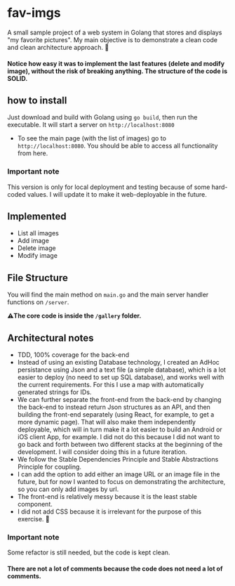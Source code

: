 # fav-imgs
A small sample project of a web system in Golang that stores and displays "my favorite pictures".
My main objective is to demonstrate a clean code and clean architecture approach. 🧱

#### Notice how easy it was to implement the last features (delete and modify image), without the risk of breaking anything. The structure of the code is SOLID.

## how to install
Just download and build with Golang using `go build`, then run the executable. It will start a server on `http://localhost:8080`
- To see the main page (with the list of images) go to `http://localhost:8080`. You should be able to access all functionality from here.

### Important note
This version is only for local deployment and testing because of some hard-coded values. I will update it to make it web-deployable in the future.

## Implemented
- List all images
- Add image
- Delete image
- Modify image


## File Structure
You will find the main method on `main.go` and the main server handler functions on `/server`.

⚠️**The core code is inside the `/gallery` folder.** 

## Architectural notes
- TDD, 100% coverage for the back-end
- Instead of using an existing Database technology, I created an AdHoc persistance using Json and a text file (a simple 
database), which is a lot easier to deploy (no need to set up SQL database), and works well with the current 
requirements. For this I use a map with automatically generated strings for IDs.
- We can further separate the front-end from the back-end by changing the back-end to instead return Json structures as 
an API, and then building the front-end separately (using React, for example, to get a more dynamic page). That will 
also make them independently deployable, which will in turn make it a lot easier to build an Android or iOS client App, 
for example. I did not do this because I did not want to go back and forth between two different stacks at the beginning 
of the development. I will consider doing this in a future iteration.
- We follow the Stable Dependencies Principle and Stable Abstractions Principle for coupling.
- I can add the option to add either an image URL or an image file in the future, but for now I wanted to focus on 
demonstrating the architecture, so you can only add images by url.
- The front-end is relatively messy because it is the least stable component.
- I did not add CSS because it is irrelevant for the purpose of this exercise.  🥱

### Important note
Some refactor is still needed, but the code is kept clean.

#### There are not a lot of comments because the code does not need a lot of comments.
